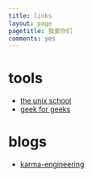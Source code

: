 ```yaml
---
title: links
layout: page
pagetitle: 我爱你们
comments: yes
---
```


# tools

- [the unix school][1]
- [geek for geeks][2]


# blogs

- [karma-engineering][3]

[1]: http://www.theunixschool.com/
[2]: http://geeksforgeeks.org/
[3]: http://karma-engineering.com/lab/blog
